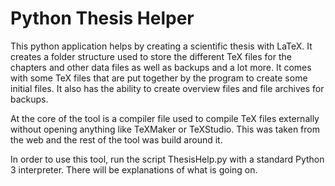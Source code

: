 # Python Thesis Helper

This python application helps by creating a scientific thesis with LaTeX. It creates a folder structure used to store the different TeX files for the chapters and other data files as well as backups and a lot more. It comes with some TeX files that are put together by the program to create some initial files. It also has the ability to create overview files and file archives for backups.

At the core of the tool is a compiler file used to compile TeX files externally without opening anything like TeXMaker or TeXStudio. This was taken from the web and the rest of the tool was build around it.

In order to use this tool, run the script ThesisHelp.py with a standard Python 3 interpreter. There will be explanations of what is going on. 
